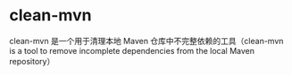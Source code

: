 # clean-mvn
clean-mvn 是一个用于清理本地 Maven 仓库中不完整依赖的工具（clean-mvn is a tool to remove incomplete dependencies from the local Maven repository）

